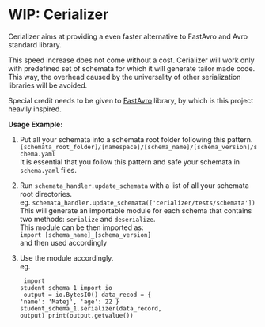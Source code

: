 # WIP: Cerializer
Cerializer aims at providing a even faster alternative to FastAvro and Avro standard library.

This speed increase does not come without a cost. Cerializer will work only with predefined set of schemata for which it will generate tailor made code. This way, the overhead caused by the universality of other serialization libraries will be avoided.

Special credit needs to be given to [FastAvro](https://github.com/fastavro/fastavro) library, by which is this project heavily inspired.

**Usage Example:**
1. Put all your schemata into a schemata root folder following this pattern.<br>
`[schemata_root_folder]/[namespace]/[schema_name]/[schema_version]/schema.yaml`<br>
It is essential that you follow this pattern and safe your schemata in `schema.yaml` files.

2. Run `schemata_handler.update_schemata` with a list of all your schemata root directories.<br>
eg. `schemata_handler.update_schemata(['cerializer/tests/schemata'])`<br>
This will generate an importable module for each schema that contains two methods: `serialize` and `deserialize`.<br>
This module can be then imported as:<br>
 `import [schema_name]_[schema_version]`<br>
 and then used accordingly<br>
3. Use the module accordingly.<br>
  eg.<pre><code>
 import student_schema_1
 import io<br>
 output = io.BytesIO()
 data_recod = {
    'name': 'Matej',
    'age': 22
 }
 student_schema_1.serializer(data_record, output)
 print(output.getvalue())
 </code></pre>
